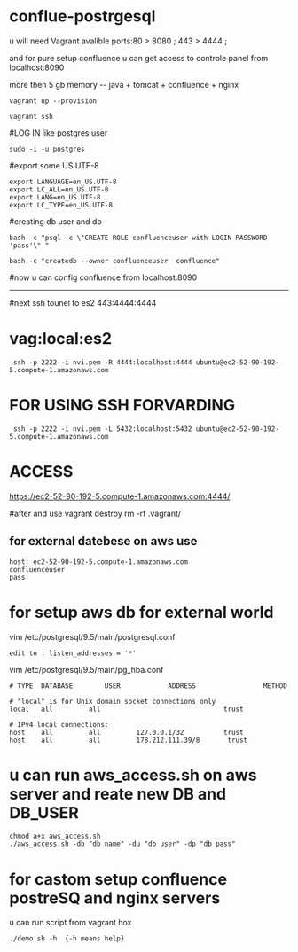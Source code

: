 # conflue-postrgesql

u will need Vagrant avalible ports:80 > 8080 ; 443 > 4444 ; 

 and for pure setup confluence u can get access to controle panel from localhost:8090

more then 5 gb memory -- java + tomcat + confluence + nginx 

	vagrant up --provision

	vagrant ssh 

#LOG IN like postgres user 

	sudo -i -u postgres

#export some US.UTF-8	

	export LANGUAGE=en_US.UTF-8
	export LC_ALL=en_US.UTF-8
	export LANG=en_US.UTF-8
	export LC_TYPE=en_US.UTF-8

#creating db user and db 

	bash -c "psql -c \"CREATE ROLE confluenceuser with LOGIN PASSWORD 'pass'\" "

	bash -c "createdb --owner confluenceuser  confluence"

#now u can config confluence from localhost:8090 

-----------------------------------------------------------------------------------

#next ssh tounel to es2 443:4444:4444 
#                       vag:local:es2

	 ssh -p 2222 -i nvi.pem -R 4444:localhost:4444 ubuntu@ec2-52-90-192-5.compute-1.amazonaws.com

# FOR USING SSH FORVARDING 

	 ssh -p 2222 -i nvi.pem -L 5432:localhost:5432 ubuntu@ec2-52-90-192-5.compute-1.amazonaws.com

# ACCESS

https://ec2-52-90-192-5.compute-1.amazonaws.com:4444/

#after and use 
	vagrant destroy
	rm -rf .vagrant/

## for external datebese on aws use 
	host: ec2-52-90-192-5.compute-1.amazonaws.com
	confluenceuser
	pass


# for setup aws db for external world 

vim /etc/postgresql/9.5/main/postgresql.conf

	edit to : listen_addresses = '*'

vim  /etc/postgresql/9.5/main/pg_hba.conf

	# TYPE  DATABASE        USER            ADDRESS                 METHOD

	# "local" is for Unix domain socket connections only
	local   all         all                               trust
	
	# IPv4 local connections:
	host    all         all         127.0.0.1/32          trust
	host    all         all         178.212.111.39/8       trust


# u can run aws_access.sh on aws server and reate new DB and DB_USER 

	chmod a+x aws_access.sh 
	./aws_access.sh -db "db name" -du "db user" -dp "db pass"

# for castom setup confluence postreSQ and nginx servers 
u can run script from vagrant hox 

	./demo.sh -h  {-h means help}










